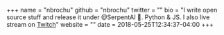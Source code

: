 +++
name = "nbrochu"
github = "nbrochu"
twitter = ""
bio = "I write open source stuff and release it under @SerpentAI 🐍. Python & JS. I also live stream on [Twitch](https://www.twitch.tv/serpent_ai)"
website = ""
date = 2018-05-25T12:34:37-04:00
+++
